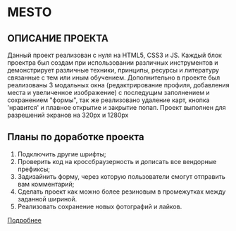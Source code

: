 # MESTO

## ОПИСАНИЕ ПРОЕКТА
Данный проект реализован с нуля на HTML5, CSS3 и JS. Каждый блок проектра
был создам при использовании различных инструментов и демонстрирует
различные техники, принципы, ресурсы и литературу связанные с тем
или иным обучением. Дополнительно в проекте был реализованы 3 модальных
окна (редактрирование профиля, добавления места и увеличенное изображение)
с последущим заполнением и сохранением "формы", так же реализовано удаление
карт, кнопка 'нравится' и плавное открытие и закрытие попап.
Проект выполнен для разрешений экранов на 320px и 1280px


## Планы по доработке проекта
1. Подключить другие шрифты;
2. Проверить код на кроссбраузерность и дописать все вендорные префиксы;
3. Задизайнить форму, через которую пользователи смогут отправить вам комментарий;
4. Сделать проект как можно более резиновым в промежутках между заданной шириной.
5. Реализовать сохранение новых фотографий и лайков.

[Подробнее](https://gri25.github.io/mesto/)

